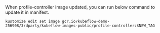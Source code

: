 When profile-controller image updated, you can run below command to update it in manifest.

```
kustomize edit set image gcr.io/kubeflow-demo-256908/3rdparty/kubeflow-images-public/profile-controller:$NEW_TAG
```

